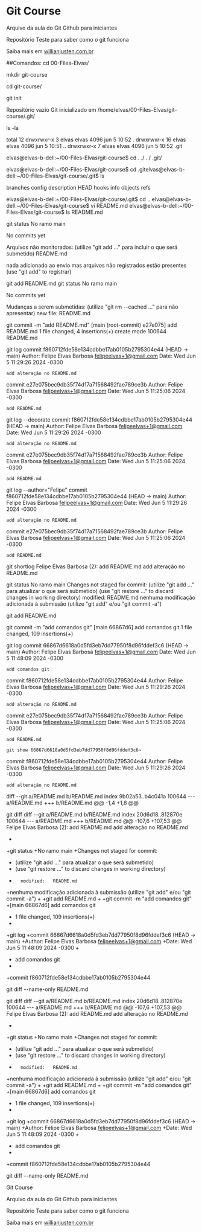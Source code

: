 # Git Course

Arquivo da aula do Git Github para iniciantes

Repositório Teste para saber como o git funciona

Saiba mais em [willianjusten.com.br](http://wllianjustencom.br)

##Comandos:
cd 00-Files-Elvas/

mkdir git-course

cd git-course/

git init

Repositório vazio Git inicializado em /home/elvas/00-Files-Elvas/git-course/.git/

ls -la

total 12
drwxrwxr-x  3 elvas elvas 4096 jun  5 10:52 .
drwxrwxr-x 16 elvas elvas 4096 jun  5 10:51 ..
drwxrwxr-x  7 elvas elvas 4096 jun  5 10:52 .git

elvas@elvas-b-dell:~/00-Files-Elvas/git-course$ cd .
./    ../   .git/ 

elvas@elvas-b-dell:~/00-Files-Elvas/git-course$ cd .gitelvas@elvas-b-dell:~/00-Files-Elvas/git-course/.git$ ls

branches  config  description  HEAD  hooks  info  objects  refs

elvas@elvas-b-dell:~/00-Files-Elvas/git-course/.git$ cd ..
elvas@elvas-b-dell:~/00-Files-Elvas/git-course$ vi README.md
elvas@elvas-b-dell:~/00-Files-Elvas/git-course$ ls
README.md

git status
No ramo main

No commits yet

Arquivos não monitorados:
  (utilize "git add <arquivo>..." para incluir o que será submetido)
	README.md

nada adicionado ao envio mas arquivos não registrados estão presentes (use "git add" to registrar)

git add README.md 
git status
No ramo main

No commits yet

Mudanças a serem submetidas:
  (utilize "git rm --cached <arquivo>..." para não apresentar)
	new file:   README.md


 git commit -m "add README.md"
[main (root-commit) e27e075] add README.md
 1 file changed, 4 insertions(+)
 create mode 100644 README.md

git log
commit f860712fde58e134cdbbe17ab0105b2795304e44 (HEAD -> main)
Author: Felipe Elvas Barbosa <felipeelvas+1@gmail.com>
Date:   Wed Jun 5 11:29:26 2024 -0300

    add alteração no README.md

commit e27e075bec9db35f74d17a71568492fae789ce3b
Author: Felipe Elvas Barbosa <felipeelvas+1@gmail.com>
Date:   Wed Jun 5 11:25:06 2024 -0300

    add README.md

git log --decorate
commit f860712fde58e134cdbbe17ab0105b2795304e44 (HEAD -> main)
Author: Felipe Elvas Barbosa <felipeelvas+1@gmail.com>
Date:   Wed Jun 5 11:29:26 2024 -0300

    add alteração no README.md

commit e27e075bec9db35f74d17a71568492fae789ce3b
Author: Felipe Elvas Barbosa <felipeelvas+1@gmail.com>
Date:   Wed Jun 5 11:25:06 2024 -0300

    add README.md

git log --author="Felipe"
commit f860712fde58e134cdbbe17ab0105b2795304e44 (HEAD -> main)
Author: Felipe Elvas Barbosa <felipeelvas+1@gmail.com>
Date:   Wed Jun 5 11:29:26 2024 -0300

    add alteração no README.md

commit e27e075bec9db35f74d17a71568492fae789ce3b
Author: Felipe Elvas Barbosa <felipeelvas+1@gmail.com>
Date:   Wed Jun 5 11:25:06 2024 -0300

    add README.md

 git shortlog
Felipe Elvas Barbosa (2):
      add README.md
      add alteração no README.md


git status
No ramo main
Changes not staged for commit:
  (utilize "git add <arquivo>..." para atualizar o que será submetido)
  (use "git restore <file>..." to discard changes in working directory)
	modified:   README.md
nenhuma modificação adicionada à submissão (utilize "git add" e/ou "git commit -a")

git add README.md

git commit -m "add comandos git"
[main 66867d6] add comandos git
 1 file changed, 109 insertions(+)

git log
commit 66867d6618a0d5fd3eb7dd77950f8d96fddef3c6 (HEAD -> main)
Author: Felipe Elvas Barbosa <felipeelvas+1@gmail.com>
Date:   Wed Jun 5 11:48:09 2024 -0300

    add comandos git

commit f860712fde58e134cdbbe17ab0105b2795304e44
Author: Felipe Elvas Barbosa <felipeelvas+1@gmail.com>
Date:   Wed Jun 5 11:29:26 2024 -0300

    add alteração no README.md

commit e27e075bec9db35f74d17a71568492fae789ce3b
Author: Felipe Elvas Barbosa <felipeelvas+1@gmail.com>
Date:   Wed Jun 5 11:25:06 2024 -0300

    add README.md
    
    git show 66867d6618a0d5fd3eb7dd77950f8d96fddef3c6~
commit f860712fde58e134cdbbe17ab0105b2795304e44
Author: Felipe Elvas Barbosa <felipeelvas+1@gmail.com>
Date:   Wed Jun 5 11:29:26 2024 -0300

    add alteração no README.md

diff --git a/README.md b/README.md
index 9b02a53..b4c041a 100644
--- a/README.md
+++ b/README.md
@@ -1,4 +1,8 @@


git diff
diff --git a/README.md b/README.md
index 20d6d18..812870e 100644
--- a/README.md
+++ b/README.md
@@ -107,6 +107,53 @@ Felipe Elvas Barbosa (2):
       add README.md
       add alteração no README.md
 
+
+git status
+No ramo main
+Changes not staged for commit:
+  (utilize "git add <arquivo>..." para atualizar o que será submetido)
+  (use "git restore <file>..." to discard changes in working directory)
+       modified:   README.md
+nenhuma modificação adicionada à submissão (utilize "git add" e/ou "git commit -a")
+
+git add README.md
+
+git commit -m "add comandos git"
+[main 66867d6] add comandos git
+ 1 file changed, 109 insertions(+)
+
+git log
+commit 66867d6618a0d5fd3eb7dd77950f8d96fddef3c6 (HEAD -> main)
+Author: Felipe Elvas Barbosa <felipeelvas+1@gmail.com>
+Date:   Wed Jun 5 11:48:09 2024 -0300
+
+    add comandos git
+
+commit f860712fde58e134cdbbe17ab0105b2795304e44

git diff --name-only
README.md



git diff
diff --git a/README.md b/README.md
index 20d6d18..812870e 100644
--- a/README.md
+++ b/README.md
@@ -107,6 +107,53 @@ Felipe Elvas Barbosa (2):
       add README.md
       add alteração no README.md
 
+
+git status
+No ramo main
+Changes not staged for commit:
+  (utilize "git add <arquivo>..." para atualizar o que será submetido)
+  (use "git restore <file>..." to discard changes in working directory)
+       modified:   README.md
+nenhuma modificação adicionada à submissão (utilize "git add" e/ou "git commit -a")
+
+git add README.md
+
+git commit -m "add comandos git"
+[main 66867d6] add comandos git
+ 1 file changed, 109 insertions(+)
+
+git log
+commit 66867d6618a0d5fd3eb7dd77950f8d96fddef3c6 (HEAD -> main)
+Author: Felipe Elvas Barbosa <felipeelvas+1@gmail.com>
+Date:   Wed Jun 5 11:48:09 2024 -0300
+
+    add comandos git
+
+commit f860712fde58e134cdbbe17ab0105b2795304e44

git diff --name-only
README.md




Git Course

Arquivo da aula do Git Github para iniciantes

Repositório Teste para saber como o git funciona

Saiba mais em [willianjusten.com.br](http://wllianjustencom.br)

